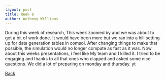 ```yaml
---
layout: post
title: Week 8
author: Anthony Williams
---
```


During this week of research, This week zoomed by and we was about to get a bit of work done. It would have been more but we ran into a hill setting up for data generation tables in comsol. After changing things to make that possible, the simulation would no longer compute as fast as it was. Now about this weeks presentations, i feel like My team and I killed it. I tried to be engaging and thanks to all that ones who clapped and asked some nice questions. We did a lot of preparing on monday and thursday. yt

[Back](./)
